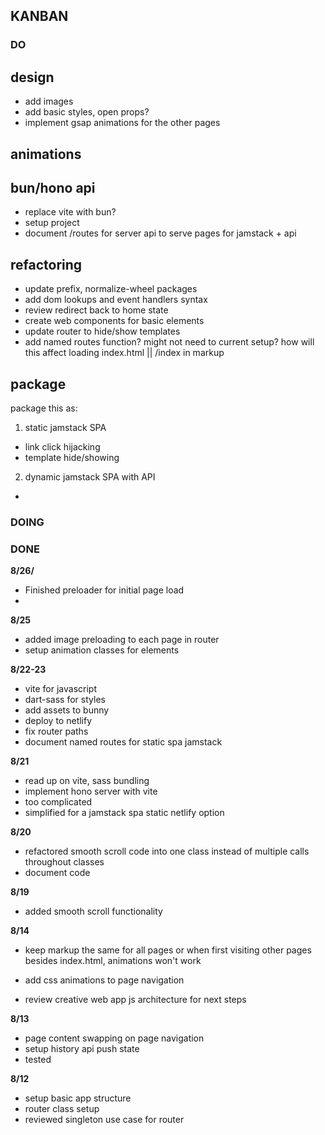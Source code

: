 ## KANBAN


### DO




## design
- add images
- add basic styles, open props?
- implement gsap animations for the other pages

## animations

## bun/hono api
- replace vite with bun?
- setup project
- document /routes for server api to serve pages for jamstack + api




## refactoring
- update prefix, normalize-wheel packages
- add dom lookups and event handlers syntax
- review redirect back to home state
- create web components for basic elements
- update router to hide/show templates
- add named routes function? might not need to current setup? how will this affect loading index.html || /index in markup


## package

package this as:

1. static jamstack SPA
  - link click hijacking
  - template hide/showing
2. dynamic jamstack SPA with API
  -

### DOING




### DONE


**8/26/**

- Finished preloader for initial page load
- 


**8/25**

- added image preloading to each page in router
- setup animation classes for elements 


**8/22-23** 
- vite for javascript
- dart-sass for styles
- add assets to bunny
- deploy to netlify
- fix router paths
- document named routes for static spa jamstack

**8/21**

- read up on vite, sass bundling
- implement hono server with vite
- too complicated
- simplified for a jamstack spa static netlify option


**8/20**

- refactored smooth scroll code into one class instead of multiple calls throughout classes
- document code

**8/19**

- added smooth scroll functionality


**8/14**
- keep markup the same for all pages or when first visiting other pages besides index.html, animations won't work
- add css animations to page navigation

- review creative web app js architecture for next steps


**8/13**

- page content swapping on page navigation
- setup history api push state
- tested

**8/12**
- setup basic app structure
- router class setup
- reviewed singleton use case for router
